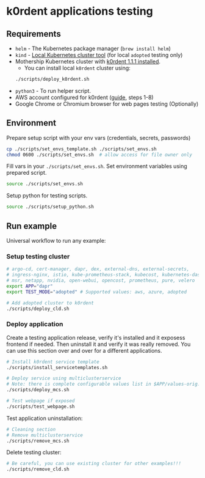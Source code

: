 # k0rdent applications testing

## Requirements
- `helm` - The Kubernetes package manager (`brew install helm`)
- `kind` - [Local Kubernetes cluster tool](https://kind.sigs.k8s.io/) (for local `adopted` testing only)
- Mothership Kubernetes cluster with [k0rdent 1.1.1 installed](https://docs.k0rdent.io/v1.1.1/admin/installation/install-k0rdent/).
    - You can install local `k0rdent` cluster using:
    ~~~bash
    ./scripts/deploy_k0rdent.sh
    ~~~
- `python3` - To run helper script.
- AWS account configured for k0rdent ([guide](https://docs.k0rdent.io/v1.1.1/admin/installation/prepare-mgmt-cluster/aws/), steps 1-8)
- Google Chrome or Chromium browser for web pages testing (Optionally)

## Environment
Prepare setup script with your env vars (credentials, secrets, passwords)
~~~bash
cp ./scripts/set_envs_template.sh ./scripts/set_envs.sh
chmod 0600 ./scripts/set_envs.sh  # allow access for file owner only
~~~

Fill vars in your `./scripts/set_envs.sh`. Set environment variables using prepared script.
~~~bash
source ./scripts/set_envs.sh
~~~

Setup python for testing scripts.
~~~bash
source ./scripts/setup_python.sh
~~~

## Run example
Universal workflow to run any example:

### Setup testing cluster
~~~bash
# argo-cd, cert-manager, dapr, dex, external-dns, external-secrets,
# ingress-nginx, istio, kube-prometheus-stack, kubecost, kubernetes-dashboard, kyverno,
# msr, netapp, nvidia, open-webui, opencost, prometheus, pure, velero
export APP="dapr"
export TEST_MODE="adopted" # Supported values: aws, azure, adopted

# Add adopted cluster to k0rdent
./scripts/deploy_cld.sh
~~~

### Deploy application
Create a testing application release, verify it's installed and it exposess frontend if needed.
Then uninstall it and verify it was really removed. You can use this section over and over
for a different applications.
~~~bash
# Install k0rdent service template
./scripts/install_servicetemplates.sh

# Deploy service using multiclusterservice
# Note: there is complete configurable values list in $APP/values-orig.yaml folder.
./scripts/deploy_mcs.sh

# Test webpage if exposed
./scripts/test_webpage.sh
~~~

Test application uninstallation:
~~~bash
# Cleaning section
# Remove multiclusterservice
./scripts/remove_mcs.sh
~~~

Delete testing cluster:
~~~bash
# Be careful, you can use existing cluster for other examples!!!
./scripts/remove_cld.sh
~~~
